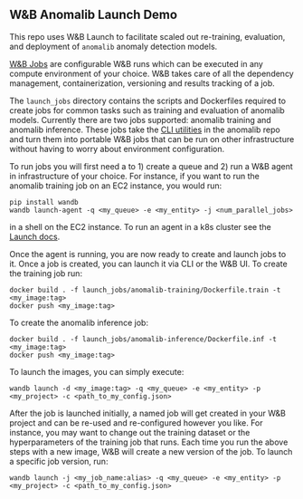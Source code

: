 ## W&B Anomalib Launch Demo

This repo uses W&B Launch to facilitate scaled out re-training, evaluation, and deployment of `anomalib` anomaly detection models. 

[W&B Jobs](https://docs.wandb.ai/guides/launch/create-job) are configurable W&B runs which can be executed in any compute environment of your choice. 
W&B takes care of all the dependency management, containerization, versioning and results tracking of a job. 

The `launch_jobs` directory contains the scripts and Dockerfiles required to create jobs for common tasks such as training and evaluation of anomalib models. 
Currently there are two jobs supported: anomalib training and anomalib inference. 
These jobs take the [CLI utilities](https://github.com/openvinotoolkit/anomalib/blob/v0.4.0/tools/train.py) in the anomalib repo and turn them into portable W&B jobs that can be run on other infrastructure without having to worry about environment configuration. 

To run jobs you will first need a to 1) create a queue and 2) run a W&B agent in infrastructure of your choice. For instance, if you want to run the anomalib training job on an EC2 instance, you would run:
```
pip install wandb
wandb launch-agent -q <my_queue> -e <my_entity> -j <num_parallel_jobs>
```
in a shell on the EC2 instance. To run an agent in a k8s cluster see the [Launch docs](https://docs.wandb.ai/guides/launch/kubernetes).

Once the agent is running, you are now ready to create and launch jobs to it. Once a job is created, you can launch it via CLI or the W&B UI. 
To create the training job run:
```
docker build . -f launch_jobs/anomalib-training/Dockerfile.train -t <my_image:tag>
docker push <my_image:tag>
```

To create the anomalib inference job:
```
docker build . -f launch_jobs/anomalib-inference/Dockerfile.inf -t <my_image:tag>
docker push <my_image:tag>
```
To launch the images, you can simply execute:
```
wandb launch -d <my_image:tag> -q <my_queue> -e <my_entity> -p <my_project> -c <path_to_my_config.json>
```
After the job is launched initially, a named job will get created in your W&B project and can be re-used and re-configured however you like.
For instance, you may want to change out the training dataset or the hyperparameters of the training job that runs. Each time you run the above steps with a new image, W&B will create a new version of the job. To launch a specific job version, run:
```
wandb launch -j <my_job_name:alias> -q <my_queue> -e <my_entity> -p <my_project> -c <path_to_my_config.json>
```
